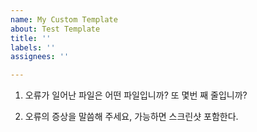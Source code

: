 ```yaml
---
name: My Custom Template
about: Test Template
title: ''
labels: ''
assignees: ''

---
```


1.  오류가 일어난 파일은 어떤 파일입니까? 또 몇번 째 줄입니까?

2. 오류의 증상을 말씀해 주세요, 가능하면 스크린샷 포함한다.
